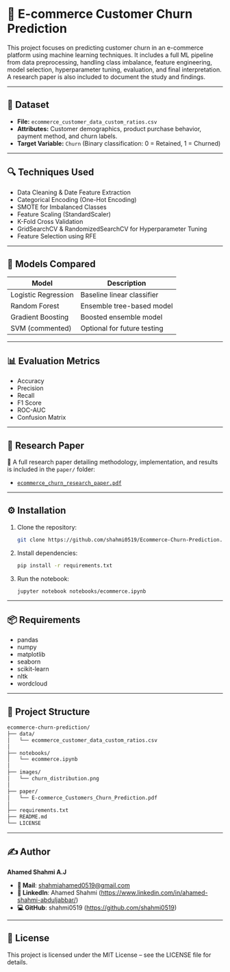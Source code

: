 # 🛒 E-commerce Customer Churn Prediction

This project focuses on predicting customer churn in an e-commerce platform using machine learning techniques. It includes a full ML pipeline from data preprocessing, handling class imbalance, feature engineering, model selection, hyperparameter tuning, evaluation, and final interpretation. A research paper is also included to document the study and findings.

---

## 📁 Dataset

- **File:** `ecommerce_customer_data_custom_ratios.csv`
- **Attributes:** Customer demographics, product purchase behavior, payment method, and churn labels.
- **Target Variable:** `Churn` (Binary classification: 0 = Retained, 1 = Churned)

---

## 🔍 Techniques Used

- Data Cleaning & Date Feature Extraction
- Categorical Encoding (One-Hot Encoding)
- SMOTE for Imbalanced Classes
- Feature Scaling (StandardScaler)
- K-Fold Cross Validation
- GridSearchCV & RandomizedSearchCV for Hyperparameter Tuning
- Feature Selection using RFE

---

## 🧠 Models Compared

| Model               | Description                         |
|--------------------|-------------------------------------|
| Logistic Regression | Baseline linear classifier          |
| Random Forest       | Ensemble tree-based model           |
| Gradient Boosting   | Boosted ensemble model              |
| SVM (commented)     | Optional for future testing         |

---

## 📊 Evaluation Metrics

- Accuracy
- Precision
- Recall
- F1 Score
- ROC-AUC
- Confusion Matrix

---

## 📄 Research Paper

📘 A full research paper detailing methodology, implementation, and results is included in the `paper/` folder:

- [`ecommerce_churn_research_paper.pdf`](paper/E-commerce_Customers_Churn_Prediction.pdf)

---

## ⚙️ Installation

1. Clone the repository:
   ```bash
   git clone https://github.com/shahmi0519/Ecommerce-Churn-Prediction.git
   ```
2. Install dependencies:
   ```bash
   pip install -r requirements.txt
   ```
3. Run the notebook:
   ```bash
   jupyter notebook notebooks/ecommerce.ipynb
   ```

---

## 📦 Requirements

- pandas
- numpy
- matplotlib
- seaborn
- scikit-learn
- nltk
- wordcloud

---

## 📂 Project Structure
```bash
ecommerce-churn-prediction/
├── data/
│   └── ecommerce_customer_data_custom_ratios.csv
│
├── notebooks/
│   └── ecommerce.ipynb
│
├── images/
│   └── churn_distribution.png
│
├── paper/
│   └── E-commerce_Customers_Churn_Prediction.pdf
│
├── requirements.txt
├── README.md
└── LICENSE
```
---

## ✍️ Author
**Ahamed Shahmi A.J**
- **📧 Mail**: shahmiahamed0519@gmail.com
- **🔗 LinkedIn**: Ahamed Shahmi (https://www.linkedin.com/in/ahamed-shahmi-abduljabbar/)
- **💻 GitHub**: shahmi0519 (https://github.com/shahmi0519)

---

## 📝 License
This project is licensed under the MIT License – see the LICENSE file for details.
